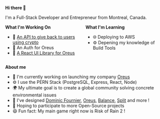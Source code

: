 <strong>Hi there 👋</strong>

I'm a Full-Stack Developer and Entrepreneur from Montreal, Canada.

<div style="display: flex; justify-content: space-between">
  <div style="flex-grow: 6">
    <strong>What I'm Working On</strong>
    <ul>
      <li>🌱 <a href="https://github.com/oreus-initiative/split.api" target="_blank" rel="noreferrer">An API to give back to users using crypto</a></li>
      <li>🔐 An Auth for Oreus</li>
      <li>🎨 <a href="https://github.com/oreus-initiative/ui" target="_blank" rel="noreferrer">A React UI Library for Oreus</a></li>
    </ul>
  </div>
  <div style="flex-grow: 6">
    <strong>What I'm Learning</strong>
    <ul>
      <li>🌐 Deploying to AWS</li>
      <li>⚙️ Depening my knowledge of Build Tools</li>
    </ul>
  </div>
</div>

**About me**
- 🏢 I'm currently working on launching my company [Oreus](https://www.oreus.ca)
- ⚙️ I use the PERN Stack (PostgreSQL, Express, React, Node)
- 🌍 My ultimate goal is to create a global community solving concrete environmental issues
- 🎨 I've designed [Dominic Fournier](https://dominicfournier.com), [Oreus](https://www.oreus.ca), [Balance](https://balance.oreus.ca), [Split](https://split.oreus.ca) and more !
- 🌱 Hoping to participate to more Open-Source projects
- 😄 Fun fact: My main game right now is Risk of Rain 2 !
